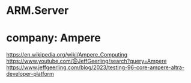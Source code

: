# ARM.Server

# company: Ampere
https://en.wikipedia.org/wiki/Ampere_Computing https://www.youtube.com/@JeffGeerling/search?query=Ampere
https://www.jeffgeerling.com/blog/2023/testing-96-core-ampere-altra-developer-platform
